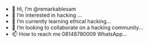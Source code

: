 - 👋 Hi, I’m @remarkablesam
- 👀 I’m interested in hacking ...
- 🌱 I’m currently learning ethical hacking...
- 💞️ I’m looking to collaborate on a hacking community...
- 📫 How to reach me 08148780009 WhatsApp...

<!---
remarkablesam/remarkablesam is a ✨ special ✨ repository because its `README.md` (this file) appears on your GitHub profile.
You can click the Preview link to take a look at your changes
